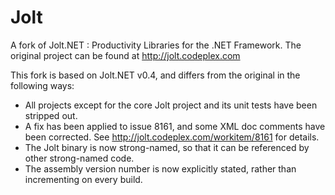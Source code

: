 Jolt
====

A fork of Jolt.NET : Productivity Libraries for the .NET Framework. The original project can be found at http://jolt.codeplex.com

This fork is based on Jolt.NET v0.4, and differs from the original in the following ways:

* All projects except for the core Jolt project and its unit tests have been stripped out.
* A fix has been applied to issue 8161, and some XML doc comments have been corrected. See http://jolt.codeplex.com/workitem/8161 for details.
* The Jolt binary is now strong-named, so that it can be referenced by other strong-named code.
* The assembly version number is now explicitly stated, rather than incrementing on every build.



